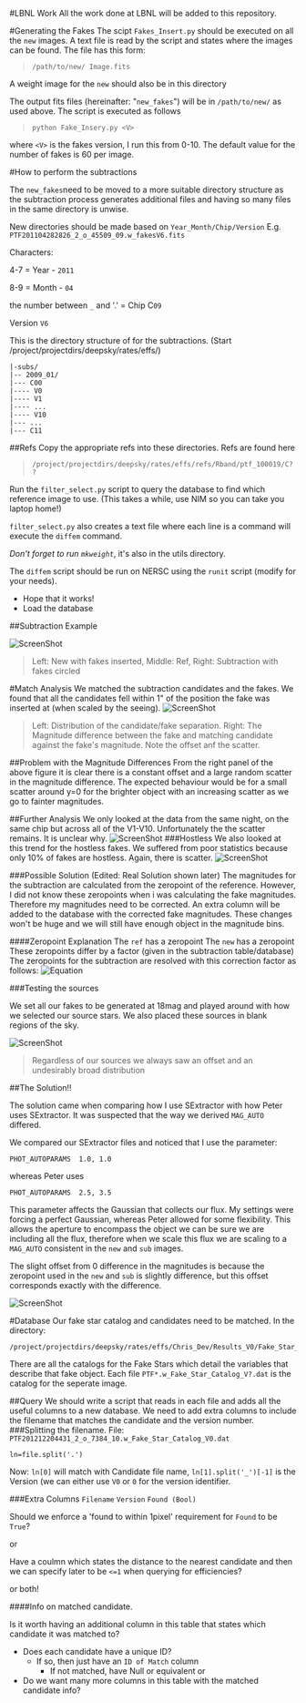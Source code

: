 #LBNL Work
All the work done at LBNL will be added to this repository.
	
#Generating the Fakes
The scipt `Fakes_Insert.py` should be executed on all the `new` images. A text file is read by the script and states where the images can be found. The file has this form:
>`/path/to/new/ Image.fits`

A weight image for the `new` should also be in this directory

The output fits files (hereinafter: "`new_fakes`") will be in `/path/to/new/` as used above.
The script is executed as follows
>`python Fake_Insery.py <V>`

where `<V>` is the fakes version, I run this from 0-10. The default value for the number of fakes is 60 per image.
	
#How to perform the subtractions

The `new_fakes`need to be moved to a more suitable directory structure as the subtraction process generates additional files and having so many files in the same directory is unwise.

New directories should be made based on `Year_Month/Chip/Version`
E.g.
`PTF201104282826_2_o_45509_09.w_fakesV6.fits`

Characters: 

4-7 = Year - `2011`

8-9 = Month - `04`

the number between `_` and '.' = Chip C`09` 

Version `V6`

This is the directory structure of for the subtractions. (Start /project/projectdirs/deepsky/rates/effs/)

```
|-subs/
|-- 2009_01/
|--- C00
|---- V0
|---- V1
|---- ...
|---- V10
|--- ...
|--- C11
```
##Refs
Copy the appropriate refs into these directories.
Refs are found here

>`/project/projectdirs/deepsky/rates/effs/refs/Rband/ptf_100019/C??`


Run the `filter_select.py` script to query the database to find which reference image to use. (This takes a while, use NIM so you can take you laptop home!)

`filter_select.py` also creates a text file where each line is a command will execute the `diffem` command.

_Don't forget to run `mkweight`_, it's also in the utils directory.

The `diffem` script should be run on NERSC using the `runit` script (modify for your needs).

- Hope that it works!
- Load the database

##Subtraction Example

![ScreenShot](https://dl.dropboxusercontent.com/u/37570643/PhD/Subtraction_Example.png)
>Left: New with fakes inserted, Middle: Ref, Right: Subtraction with fakes circled


#Match Analysis
We matched the subtraction candidates and the fakes. We found that all the candidates fell within 1" of the position the fake was inserted at (when scaled by the seeing).
![ScreenShot](https://dl.dropboxusercontent.com/u/37570643/Both_Separation_Histogram.jpg)
>Left: Distribution of the candidate/fake separation. Right: The Magnitude difference between the fake and matching candidate against the fake's magnitude. Note the offset anf the scatter.

##Problem with the Magnitude Differences
From the right panel of the above figure it is clear there is a constant offset and a large random scatter in the magnitude difference. The expected behaviour would be for a small scatter around y=0 for the brighter object with an increasing scatter as we go to fainter magnitudes.

##Further Analysis
We only looked at the data from the same night, on the same chip but across all of the V1-V10. Unfortunately the the scatter remains. It is unclear why.
![ScreenShot](https://dl.dropboxusercontent.com/u/37570643/Magdiff_Graphs/2010_05_C09.png)
###Hostless
We also looked at this trend for the hostless fakes. We suffered from poor statistics because only 10% of fakes are hostless. Again, there is scatter.
![ScreenShot](https://dl.dropboxusercontent.com/u/37570643/Magdiff_Graphs/2011_06_C02_Hostless.png)

###Possible Solution (Edited: Real Solution shown later)
The magnitudes for the subtraction are calculated from the zeropoint of the reference. However, I did not know these zeropoints when i was calculating the fake magnitudes. Therefore my magnitudes need to be corrected. An extra column will be added to the database with the corrected fake magnitudes. These changes won't be huge and we will still have enough object in the magnitude bins.

####Zeropoint Explanation
The `ref` has a zeropoint
The `new` has a zeropoint
These zeropoints differ by a factor (given in the subtraction table/database)
The zeropoints for the subtraction are resolved with this correction factor as follows:
![Equation](https://dl.dropboxusercontent.com/u/37570643/zp_factor.png)

###Testing the sources

We set all our fakes to be generated at 18mag and played around with how we selected our source stars. We also placed these sources in blank regions of the sky.

![ScreenShot](https://dl.dropboxusercontent.com/u/37570643/PhD/All_V.png)
>Regardless of our sources we always saw an offset and an undesirably broad distribution

##The Solution!!

The solution came when comparing how I use SExtractor with how Peter uses SExtractor. It was suspected that the way we derived `MAG_AUTO` differed.

We compared our SExtractor files and noticed that I use the parameter:

`PHOT_AUTOPARAMS  1.0, 1.0`

whereas Peter uses

`PHOT_AUTOPARAMS  2.5, 3.5`

This parameter affects the Gaussian that collects our flux. My settings were forcing a perfect Gaussian, whereas Peter allowed for some flexibility. This allows the aperture to encompass the object we can be sure we are including all the flux, therefore when we scale this flux we are scaling to a `MAG_AUTO` consistent in the `new` and `sub` images.

The slight offset from 0 difference in the magnitudes is because the zeropoint used in the `new` and `sub` is slightly difference, but this offset corresponds exactly with the difference.

![ScreenShot](https://dl.dropboxusercontent.com/u/37570643/PhD/Solution.png)



#Database 
Our fake star catalog and candidates need to be matched.
In the directory:
```
/project/projectdirs/deepsky/rates/effs/Chris_Dev/Results_V0/Fake_Star_Catalog/ 
```
There are all the catalogs for the Fake Stars which detail the variables that describe that fake object.
Each file `PTF*.w_Fake_Star_Catalog_V?.dat` is the catalog for the seperate image.

##Query
We should write a script that reads in each file and adds all the useful columns to a new database. We need to add extra columns to include the filename that matches the candidate and the version number.
###Splitting the filename.
File: `PTF201212204431_2_o_7384_10.w_Fake_Star_Catalog_V0.dat`

`ln=file.split('.')`

Now:
`ln[0]` will match with Candidate file name, `ln[1].split('_')[-1]` is the Version (we can either use `V0` or `0` for the version identifier.

###Extra Columns
`Filename` `Version` `Found (Bool)`

Should we enforce a 'found to within 1pixel' requirement for `Found` to be `True`?

or

Have a coulmn which states the distance to the nearest candidate and then we can specify later to be `<=1` when querying for efficiencies?

or both!

####Info on matched candidate.

Is it worth having an additional column in this table that states which candidate it was matched to?
- Does each candidate have a unique ID?
	- If so, then just have an `ID of Match` column
		- If not matched, have Null or equivalent
or
- Do we want many more columns in this table with the matched candidate info?



